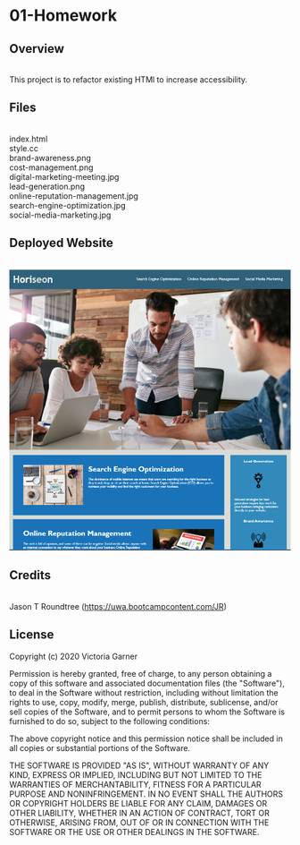 # 01-Homework

  ## Overview
  \
  This project is to refactor existing HTMl to increase accessibility. 
  
  
   ## Files
   \
   index.html\
   style.cc\
   brand-awareness.png\
   cost-management.png\
   digital-marketing-meeting.jpg\
   lead-generation.png\
   online-reputation-management.jpg\
   search-engine-optimization.jpg\
   social-media-marketing.jpg
   
   
   ## Deployed Website
   \
   ![Website screenshot](https://github.com/MsMischief/01-Homework/blob/main/assets/images/screenshot.PNG)
   
   
   ## Credits
   \
  Jason T Roundtree (https://uwa.bootcampcontent.com/JR)
  
  
  ## License
 
Copyright (c) 2020 Victoria Garner

Permission is hereby granted, free of charge, to any person obtaining a copy
of this software and associated documentation files (the "Software"), to deal
in the Software without restriction, including without limitation the rights
to use, copy, modify, merge, publish, distribute, sublicense, and/or sell
copies of the Software, and to permit persons to whom the Software is
furnished to do so, subject to the following conditions:

The above copyright notice and this permission notice shall be included in all
copies or substantial portions of the Software.

THE SOFTWARE IS PROVIDED "AS IS", WITHOUT WARRANTY OF ANY KIND, EXPRESS OR
IMPLIED, INCLUDING BUT NOT LIMITED TO THE WARRANTIES OF MERCHANTABILITY,
FITNESS FOR A PARTICULAR PURPOSE AND NONINFRINGEMENT. IN NO EVENT SHALL THE
AUTHORS OR COPYRIGHT HOLDERS BE LIABLE FOR ANY CLAIM, DAMAGES OR OTHER
LIABILITY, WHETHER IN AN ACTION OF CONTRACT, TORT OR OTHERWISE, ARISING FROM,
OUT OF OR IN CONNECTION WITH THE SOFTWARE OR THE USE OR OTHER DEALINGS IN THE
SOFTWARE.
  
  
  
